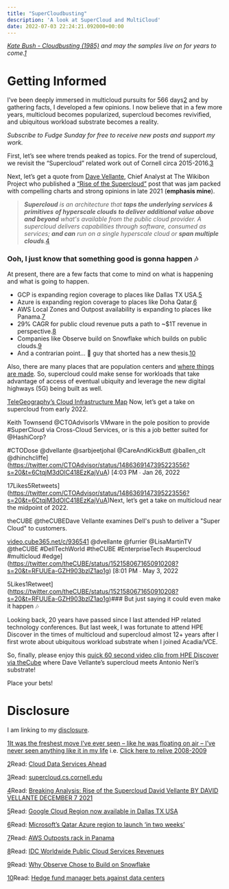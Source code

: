 ```yaml
---
title: "SuperCloudbusting"
description: 'A look at SuperCloud and MultiCloud'
date: 2022-07-03 22:24:21.092000+00:00
---
```


*[Kate Bush - Cloudbusting (1985)](https://www.youtube.com/watch?v=pllRW9wETzw) and may the samples live on for years to come.[1](#footnote-1)*


Getting Informed
================

I’ve been deeply immersed in multicloud pursuits for 566 days[2](#footnote-2) and by gathering facts, I developed a few opinions. I now believe that in a few more years, multicloud becomes popularized, supercloud becomes revivified, and ubiquitous workload substrate becomes a reality.

*Subscribe to Fudge Sunday for free to receive new posts and support my work.*

First, let’s see where trends peaked as topics. For the trend of supercloud, we revisit the “Supercloud” related work out of Cornell circa 2015-2016.[3](#footnote-3)

Next, let’s get a quote from [Dave Vellante](https://wikibon.com/author/david-vellante/), Chief Analyst at The Wikibon Project who published a [“Rise of the Supercloud”](https://wikibon.com/breaking-analysis-rise-supercloud/) post that was jam packed with compelling charts and strong opinions in late 2021 (**emphasis mine**).


> ***Supercloud** is an architecture that **taps the underlying services & primitives** **of hyperscale clouds** **to deliver additional value above and beyond** what's available from the public cloud provider. A supercloud delivers capabilities through software, consumed as services; **and can** run on a single hyperscale cloud or **span multiple clouds**.*[4](#footnote-4)
> 
> 

### Ooh, I just know that something good is gonna happen 🎶

At present, there are a few facts that come to mind on what is happening and what is going to happen.

* GCP is expanding region coverage to places like Dallas TX USA.[5](#footnote-5)
* Azure is expanding region coverage to places like Doha Qatar.[6](#footnote-6)
* AWS Local Zones and Outpost availability is expanding to places like Panama.[7](#footnote-7)
* 29% CAGR for public cloud revenue puts a path to ~$1T revenue in perspective.[8](#footnote-8)
* Companies like Observe build on Snowflake which builds on public clouds.[9](#footnote-9)
* And a contrarian point… 🤔 guy that shorted  has a new thesis.[10](#footnote-10)

Also, there are many places that are population centers and [where things are made](https://sunday.fudge.org/p/make-iiot-easy-on-yourself). So, supercloud could make sense for workloads that take advantage of access of eventual ubiquity and leverage the new digital highways (5G) being built as well.

[TeleGeography’s Cloud Infrastructure Map](https://www.cloudinfrastructuremap.com) Now, let’s get a take on supercloud from early 2022.

Keith Townsend @CTOAdvisorIs VMware in the pole position to provide #SuperCloud via Cross-Cloud Services, or is this a job better suited for @HashiCorp? 

#CTODose
@dvellante @sarbjeetjohal @CareAndKickButt @ballen\_clt @dhinchcliffe](https://twitter.com/CTOAdvisor/status/1486369147395223556?s=20&t=6CtqjM3dOlC418EzKajVuA) [4:03 PM ∙ Jan 26, 2022



17Likes5Retweets](https://twitter.com/CTOAdvisor/status/1486369147395223556?s=20&t=6CtqjM3dOlC418EzKajVuA)Next, let’s get a take on multicloud near the midpoint of 2022.

theCUBE @theCUBEDave Vellante examines Dell's push to deliver a "Super Cloud" to customers.

[video.cube365.net/c/936541](https://video.cube365.net/c/936541)
@dvellante @furrier @LisaMartinTV @theCUBE #DellTechWorld #theCUBE #EnterpriseTech #supercloud #multicloud #edge](https://twitter.com/theCUBE/status/1521580671650910208?s=20&t=RFUUEa-GZH903bzlZ1ao1g) [8:01 PM ∙ May 3, 2022



5Likes1Retweet](https://twitter.com/theCUBE/status/1521580671650910208?s=20&t=RFUUEa-GZH903bzlZ1ao1g)### But just saying it could even make it happen 🎶

Looking back, 20 years have passed since I last attended HP related technology conferences. But last week, I was fortunate to attend HPE Discover in the times of multicloud and supercloud almost 12+ years after I first wrote about ubiquitous workload substrate when I joined Acadia/VCE.

So, finally, please enjoy this [quick 60 second video clip from HPE Discover via theCube](https://youtube.com/clip/Ugkxuqz4mHpv77X7LEXAuKgoE8ppQyWiUJsU) where Dave Vellante’s supercloud meets Antonio Neri’s substrate! 

Place your bets!

# Disclosure

I am linking to my [disclosure](https://jaycuthrell.com/disclosure/?utm_campaign=Fudge%20Sunday&utm_medium=email&utm_source=Revue%20newsletter).

[1](#footnote-anchor-1)[It was the freshest move I’ve ever seen – like he was floating on air – I’ve never seen anything like it in my life](https://en.wikipedia.org/wiki/Something_Good_(Utah_Saints_song)) i.e. [Click here to relive 2008-2009](https://www.youtube.com/watch?v=m97WlpsuU74)

[2](#footnote-anchor-2)Read: [Cloud Data Services Ahead](https://fudge.org/archive/cloud-data-services-ahead/)

[3](#footnote-anchor-3)Read: [supercloud.cs.cornell.edu](http://supercloud.cs.cornell.edu)

[4](#footnote-anchor-4)Read: [Breaking Analysis: Rise of the Supercloud David Vellante BY DAVID VELLANTE DECEMBER 7 2021](https://wikibon.com/breaking-analysis-rise-supercloud/)

[5](#footnote-anchor-5)Read: [Google Cloud Region now available in Dallas TX USA](https://cloud.google.com/blog/products/infrastructure/a-google-cloud-region-now-available-in-dallas-texas)

[6](#footnote-anchor-6)Read: [Microsoft’s Qatar Azure region to launch ‘in two weeks’](https://www.datacenterdynamics.com/en/news/microsofts-qatar-azure-region-to-launch-in-two-weeks/)

[7](#footnote-anchor-7)Read: [AWS Outposts rack in Panama](https://aws.amazon.com/about-aws/whats-new/2022/07/aws-outposts-rack-panama/)

[8](#footnote-anchor-8)Read: [IDC Worldwide Public Cloud Services Revenues](https://www.idc.com/getdoc.jsp?containerId=prUS49420022) 

[9](#footnote-anchor-9)Read: [Why Observe Chose to Build on Snowflake](https://www.observeinc.com/blog/why-observe-chose-to-build-on-snowflake/)

[10](#footnote-anchor-10)Read: [Hedge fund manager bets against data centers](https://www.ft.com/content/e89e7071-0f1d-4bea-a857-a6fce236d776)

